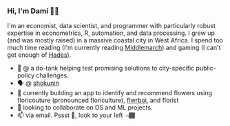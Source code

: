 ### Hi, I'm Dami 👋🏾

<!--
**DAboaba/daboaba** is a ✨ _special_ ✨ repository because its `README.md` (this file) appears on your GitHub profile.

Here are some ideas to get you started:

- 🔭 I’m currently working on ...
- 🌱 I’m currently learning ...
- 👯 I’m looking to collaborate on ...
- 🤔 I’m looking for help with ...
- 💬 Ask me about ...
- 📫 How to reach me: ...
- 😄 Pronouns: ...
- ⚡ Fun fact: ...
-->

I'm an economist, data scientist, and programmer with particularly robust expertise in econometrics, R, automation, and data processing. I grew up (and was mostly raised) in a massive coastal city in West Africa. I spend too much time reading (I'm currently reading [Middlemarch](https://www.theguardian.com/books/2014/feb/10/100-best-novels-middlemarch-george-eliot)) and gaming (I can't get enough of [Hades](https://www.ign.com/articles/hades-review)).

- 👔 @ a do-tank helping test promising solutions to city-specific public-policy challenges.
- 🗣️ @ [shokunin](https://daboaba.github.io/shokunin/)
- 🌸 currently building an app to identify and recommend flowers using floricouture (pronounced floriculture), [flwrboi](https://github.com/DAboaba/flwrboi), and florist
- 👯 looking to collaborate on DS and ML projects.
- 📫 via email. Pssst 🤫, look to your left 👈🏾
